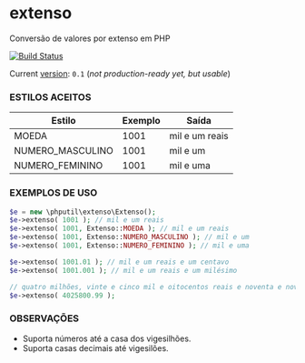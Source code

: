 # extenso

Conversão de valores por extenso em PHP

[![Build Status](https://travis-ci.org/thiagodp/extenso.svg?branch=master)](https://travis-ci.org/thiagodp/extenso)

Current [version](http://semver.org/): `0.1` (_not production-ready yet, but usable_)

### ESTILOS ACEITOS
 
 Estilo			| Exemplo | Saída 
 -----------------------|---------|-----------------
 MOEDA			| 1001    | mil e um reais
 NUMERO_MASCULINO	| 1001    | mil e um
 NUMERO_FEMININO	| 1001    | mil e uma
   
 ### EXEMPLOS DE USO
 
 ```php
 $e = new \phputil\extenso\Extenso();
 $e->extenso( 1001 ); // mil e um reais
 $e->extenso( 1001, Extenso::MOEDA ); // mil e um reais
 $e->extenso( 1001, Extenso::NUMERO_MASCULINO ); // mil e um
 $e->extenso( 1001, Extenso::NUMERO_FEMININO ); // mil e uma
 
 $e->extenso( 1001.01 ); // mil e um reais e um centavo
 $e->extenso( 1001.001 ); // mil e um reais e um milésimo
 
 // quatro milhões, vinte e cinco mil e oitocentos reais e noventa e nove centavos
 $e->extenso( 4025800.99 );
 ```
 
 ### OBSERVAÇÕES
 
 * Suporta números até a casa dos vigesilhões.
 * Suporta casas decimais até vigesilões.
